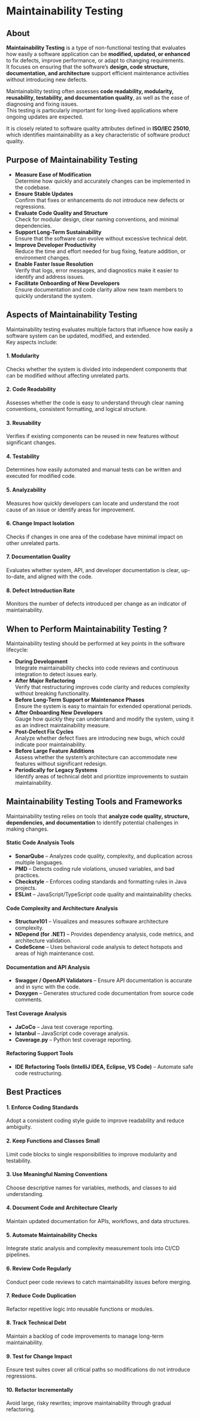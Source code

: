 # Maintainability Testing

## About

**Maintainability Testing** is a type of non-functional testing that evaluates how easily a software application can be **modified, updated, or enhanced** to fix defects, improve performance, or adapt to changing requirements.\
It focuses on ensuring that the software’s **design, code structure, documentation, and architecture** support efficient maintenance activities without introducing new defects.

Maintainability testing often assesses **code readability, modularity, reusability, testability, and documentation quality**, as well as the ease of diagnosing and fixing issues.\
This testing is particularly important for long-lived applications where ongoing updates are expected.

It is closely related to software quality attributes defined in **ISO/IEC 25010**, which identifies maintainability as a key characteristic of software product quality.

## Purpose of Maintainability Testing

* **Measure Ease of Modification**\
  Determine how quickly and accurately changes can be implemented in the codebase.
* **Ensure Stable Updates**\
  Confirm that fixes or enhancements do not introduce new defects or regressions.
* **Evaluate Code Quality and Structure**\
  Check for modular design, clear naming conventions, and minimal dependencies.
* **Support Long-Term Sustainability**\
  Ensure that the software can evolve without excessive technical debt.
* **Improve Developer Productivity**\
  Reduce the time and effort needed for bug fixing, feature addition, or environment changes.
* **Enable Faster Issue Resolution**\
  Verify that logs, error messages, and diagnostics make it easier to identify and address issues.
* **Facilitate Onboarding of New Developers**\
  Ensure documentation and code clarity allow new team members to quickly understand the system.

## Aspects of Maintainability Testing

Maintainability testing evaluates multiple factors that influence how easily a software system can be updated, modified, and extended.\
Key aspects include:

#### 1. **Modularity**

Checks whether the system is divided into independent components that can be modified without affecting unrelated parts.

#### 2. **Code Readability**

Assesses whether the code is easy to understand through clear naming conventions, consistent formatting, and logical structure.

#### 3. **Reusability**

Verifies if existing components can be reused in new features without significant changes.

#### 4. **Testability**

Determines how easily automated and manual tests can be written and executed for modified code.

#### 5. **Analyzability**

Measures how quickly developers can locate and understand the root cause of an issue or identify areas for improvement.

#### 6. **Change Impact Isolation**

Checks if changes in one area of the codebase have minimal impact on other unrelated parts.

#### 7. **Documentation Quality**

Evaluates whether system, API, and developer documentation is clear, up-to-date, and aligned with the code.

#### 8. **Defect Introduction Rate**

Monitors the number of defects introduced per change as an indicator of maintainability.

## When to Perform Maintainability Testing ?

Maintainability testing should be performed at key points in the software lifecycle:

* **During Development**\
  Integrate maintainability checks into code reviews and continuous integration to detect issues early.
* **After Major Refactoring**\
  Verify that restructuring improves code clarity and reduces complexity without breaking functionality.
* **Before Long-Term Support or Maintenance Phases**\
  Ensure the system is easy to maintain for extended operational periods.
* **After Onboarding New Developers**\
  Gauge how quickly they can understand and modify the system, using it as an indirect maintainability measure.
* **Post-Defect Fix Cycles**\
  Analyze whether defect fixes are introducing new bugs, which could indicate poor maintainability.
* **Before Large Feature Additions**\
  Assess whether the system’s architecture can accommodate new features without significant redesign.
* **Periodically for Legacy Systems**\
  Identify areas of technical debt and prioritize improvements to sustain maintainability.

## Maintainability Testing Tools and Frameworks

Maintainability testing relies on tools that **analyze code quality, structure, dependencies, and documentation** to identify potential challenges in making changes.

#### **Static Code Analysis Tools**

* **SonarQube** – Analyzes code quality, complexity, and duplication across multiple languages.
* **PMD** – Detects coding rule violations, unused variables, and bad practices.
* **Checkstyle** – Enforces coding standards and formatting rules in Java projects.
* **ESLint** – JavaScript/TypeScript code quality and maintainability checks.

#### **Code Complexity and Architecture Analysis**

* **Structure101** – Visualizes and measures software architecture complexity.
* **NDepend (for .NET)** – Provides dependency analysis, code metrics, and architecture validation.
* **CodeScene** – Uses behavioral code analysis to detect hotspots and areas of high maintenance cost.

#### **Documentation and API Analysis**

* **Swagger / OpenAPI Validators** – Ensure API documentation is accurate and in sync with the code.
* **Doxygen** – Generates structured code documentation from source code comments.

#### **Test Coverage Analysis**

* **JaCoCo** – Java test coverage reporting.
* **Istanbul** – JavaScript code coverage analysis.
* **Coverage.py** – Python test coverage reporting.

#### **Refactoring Support Tools**

* **IDE Refactoring Tools (IntelliJ IDEA, Eclipse, VS Code)** – Automate safe code restructuring.

## Best Practices

#### 1. **Enforce Coding Standards**

Adopt a consistent coding style guide to improve readability and reduce ambiguity.

#### 2. **Keep Functions and Classes Small**

Limit code blocks to single responsibilities to improve modularity and testability.

#### 3. **Use Meaningful Naming Conventions**

Choose descriptive names for variables, methods, and classes to aid understanding.

#### 4. **Document Code and Architecture Clearly**

Maintain updated documentation for APIs, workflows, and data structures.

#### 5. **Automate Maintainability Checks**

Integrate static analysis and complexity measurement tools into CI/CD pipelines.

#### 6. **Review Code Regularly**

Conduct peer code reviews to catch maintainability issues before merging.

#### 7. **Reduce Code Duplication**

Refactor repetitive logic into reusable functions or modules.

#### 8. **Track Technical Debt**

Maintain a backlog of code improvements to manage long-term maintainability.

#### 9. **Test for Change Impact**

Ensure test suites cover all critical paths so modifications do not introduce regressions.

#### 10. **Refactor Incrementally**

Avoid large, risky rewrites; improve maintainability through gradual refactoring.
